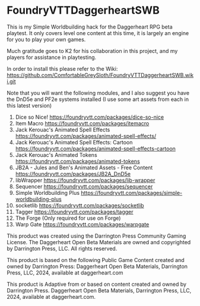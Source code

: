 # FoundryVTTDaggerheartSWB
This is my Simple Worldbuilding hack for the Daggerheart RPG beta playtest. It only covers level one content at this time, it is largely an engine for you to play your own games.

Much gratitude goes to K2 for his collaboration in this project, and my players for assistance in playtesting.

In order to install this please refer to the Wiki: https://github.com/ComfortableGreySloth/FoundryVTTDaggerheartSWB.wiki.git

Note that you will want the following modules, and I also suggest you have the DnD5e and PF2e systems installed (I use some art assets from each in this latest version)
 
1. Dice so Nice! https://foundryvtt.com/packages/dice-so-nice  
2. Item Macro https://foundryvtt.com/packages/itemacro  
3. Jack Kerouac's Animated Spell Effects https://foundryvtt.com/packages/animated-spell-effects/  
4. Jack Kerouac's Animated Spell Effects: Cartoon https://foundryvtt.com/packages/animated-spell-effects-cartoon  
5. Jack Kerouac's Animated Tokens https://foundryvtt.com/packages/animated-tokens  
6. JB2A - Jules and Ben's Animated Assets - Free Content https://foundryvtt.com/packages/JB2A_DnD5e  
7. libWrapper https://foundryvtt.com/packages/lib-wrapper  
8. Sequencer https://foundryvtt.com/packages/sequencer  
9. Simple Worldbuilding Plus https://foundryvtt.com/packages/simple-worldbuilding-plus  
10. socketlib https://foundryvtt.com/packages/socketlib  
11. Tagger https://foundryvtt.com/packages/tagger  
12. The Forge (Only required for use on Forge)  
13. Warp Gate https://foundryvtt.com/packages/warpgate  


This product was created using the Darrington Press Community Gaming License. The Daggerheart Open Beta Materials are owned and copyrighted by Darrington Press, LLC. All rights reserved.

This product is based on the following Public Game Content created and owned by Darrington Press: Daggerheart Open Beta Materials, Darrington Press, LLC, 2024, available at daggerheart.com

This product is Adaptive from or based on content created and owned by Darrington Press. Daggerheart Open Beta Materials, Darrington Press, LLC, 2024, available at daggerheart.com.
